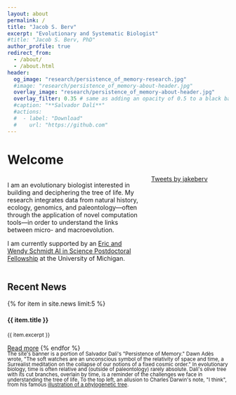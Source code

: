 ```yaml
---
layout: about
permalink: /
title: "Jacob S. Berv"
excerpt: "Evolutionary and Systematic Biologist"
#title: "Jacob S. Berv, PhD"
author_profile: true
redirect_from: 
  - /about/
  - /about.html
header:
  og_image: "research/persistence_of_memory-research.jpg"
  #image: "research/persistence_of_memory-about-header.jpg"
  overlay_image: "research/persistence_of_memory-about-header.jpg"
  overlay_filter: 0.35 # same as adding an opacity of 0.5 to a black background
  #caption: "**Salvador Dalí**"
  #actions:
  #  - label: "Download"
  #    url: "https://github.com"
---
```


# Welcome

<div class="wide-content">
  <div style="display: flex; flex-wrap: wrap; justify-content: space-between; align-items: flex-start;">
    <div class="content-area" style="width: 60%;">
      <p>I am an evolutionary biologist interested in building and deciphering the tree of life. My research integrates data from natural history, ecology, genomics, and paleontology&#8212;often through the application of novel computation tools&#8212;in order to understand the links between micro- and macroevolution.</p>
      <p>I am currently supported by an <a href="https://midas.umich.edu/news/michigan-institute-for-data-science-announces-new-fellows/">Eric and Wendy Schmidt AI in Science Postdoctoral Fellowship</a> at the University of Michigan.</p>
    </div>
    <div class="twitter-container" style="width: 35%;">
      <a class="twitter-timeline" data-width="300" data-height="300" data-theme="light" href="https://twitter.com/jakeberv?ref_src=twsrc%5Etfw">Tweets by jakeberv</a>
      <script async src="https://platform.twitter.com/widgets.js" charset="utf-8"></script>
    </div>
  </div>
</div>

<style>
  @media (max-width: 768px) {
    .twitter-container {
      display: none;
    }
    .content-area {
      width: 100% !important;
      margin: 0;
      padding: 0;
      box-sizing: border-box;
    }
    .wide-content {
      margin: 0;
      padding: 0;
      width: 100% !important;
    }
  }
</style>

## Recent News
{% for item in site.news limit:5 %}
  <h4 style="font-size: 1.00em;">{{ item.title }}</h4>
  <p><span style="font-size: 0.85em;">{{ item.excerpt }}</span></p>
  <a href="{{ item.url | prepend: site.baseurl }}">Read more</a>
{% endfor %}

<br>

<small style="line-height: 1 !important; display: block; margin: 0;">
The site's banner is a portion of Salvador Dali's "Persistence of Memory." Dawn Adès wrote, "The soft watches are an unconscious symbol of the relativity of space and time, a Surrealist meditation on the collapse of our notions of a fixed cosmic order." In evolutionary biology, time is often relative and (outside of paleontology) rarely absolute. Dalí's olive tree with its cut branches, overlain by time, is a reminder of the challenges we face in understanding the tree of life. To the top left, an allusion to Charles Darwin's note, "I think", from his famous <a href="https://www.amnh.org/exhibitions/darwin/the-idea-takes-shape/i-think">illustration of a phylogenetic tree</a>.
</small>